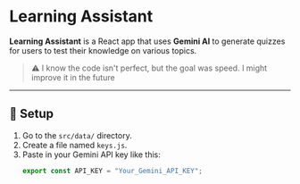 # Learning Assistant

**Learning Assistant** is a React app that uses **Gemini AI** to generate quizzes for users to test their knowledge on various topics.

> ⚠️ I know the code isn't perfect, but the goal was speed. I might improve it in the future
---

## 🚀 Setup

1. Go to the `src/data/` directory.
2. Create a file named `keys.js`.
3. Paste in your Gemini API key like this:
   ```js
   export const API_KEY = "Your_Gemini_API_KEY";